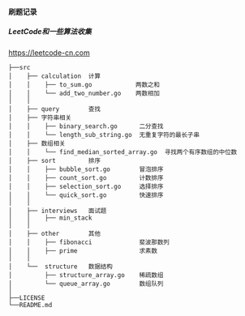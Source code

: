 #### 刷题记录

##### LeetCode和一些算法收集

https://leetcode-cn.com


    ├──src
    │    ├── calculation  计算 
    │    │    ├── to_sum.go            两数之和
    │    │    └── add_two_number.go    两数相加
    │    │ 
    │    ├── query        查找 
    │    ├── 字符串相关
    │    │    ├── binary_search.go      二分查找
    │    │    └── length_sub_string.go  无重复字符的最长子串  
    │    ├── 数组相关
    │    │    └── find_median_sorted_array.go  寻找两个有序数组的中位数
    │    ├── sort         排序
    │    │    ├── bubble_sort.go        冒泡排序
    │    │    ├── count_sort.go         计数排序
    │    │    ├── selection_sort.go     选择排序
    │    │    └── quick_sort.go         快速排序 
    │    │    
    │    ├── interviews   面试题
    │    │    ├── min_stack             
    │    │     
    │    ├── other        其他
    │    │    ├── fibonacci             斐波那数列
    │    │    ├── prime                 求素数       
    │    │     
    │    └──  structure   数据结构
    │         ├── structure_array.go    稀疏数组
    │         └── queue_array.go        数组队列
    │       
    ├──LICENSE
    └──README.md

